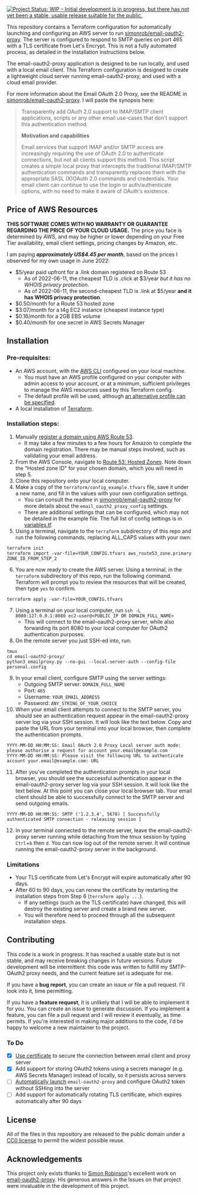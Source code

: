 [![Project Status: WIP – Initial development is in progress, but there has not yet been a stable, usable release suitable for the public.](https://www.repostatus.org/badges/latest/wip.svg)](https://www.repostatus.org/#wip)

This repository contains a Terraform configuration for automatically launching and configuring an AWS server to run [simonrob/email-oauth2-proxy](https://github.com/simonrob/email-oauth2-proxy). The server is configured to respond to SMTP queries on port 465 with a TLS certificate from Let's Encrypt. This is not a fully automated process, as detailed in the installation instructions below.

The email-oauth2-proxy application is designed to be run locally, and used with a local email client. This Terraform configuration is designed to create a lightweight cloud server running email-oauth2-proxy, and used with a cloud email provider.

For more information about the Email OAuth 2.0 Proxy, see the README in [simonrob/email-oauth2-proxy](https://github.com/simonrob/email-oauth2-proxy#readme). I will paste the synopsis here:

> Transparently add OAuth 2.0 support to IMAP/SMTP client applications, scripts or any other email use-cases that don't support this authentication method.
> 
> **Motivation and capabilities**
> 
> Email services that support IMAP and/or SMTP access are increasingly requiring the use of OAuth 2.0 to authenticate connections, but not all clients support this method. This script creates a simple local proxy that intercepts the traditional IMAP/SMTP authentication commands and transparently replaces them with the appropriate SASL (X)OAuth 2.0 commands and credentials. Your email client can continue to use the login or auth/authenticate options, with no need to make it aware of OAuth's existence.

## Price of AWS Resources

**THIS SOFTWARE COMES WITH NO WARRANTY OR GUARANTEE REGARDING THE PRICE OF YOUR CLOUD USAGE.** The price you face is determined by AWS, and may be higher or lower depending on your Free Tier availability, email client settings, pricing changes by Amazon, etc.

I am paying ***approximately US$4.45 per month***, based on the prices I observed for my own usage in June 2022:
* $5/year paid upfront for a .link domain registered on Route 53
   * As of 2022-06-11, the cheapest TLD is .click at $3/year *but it has no WHOIS privacy protection*.
   * As of 2022-06-11, the second-cheapest TLD is .link at $5/year **and it has WHOIS privacy protection**.
* $0.50/month for a Route 53 hosted zone
* $3.07/month for a t4g EC2 instance (cheapest instance type)
* $0.16/month for a 2GB EBS volume
* $0.40/month for one secret in AWS Secrets Manager

## Installation

### Pre-requisites:

* An AWS account, with the [AWS CLI](https://aws.amazon.com/cli/) configured on your local machine.
   * You must have an AWS profile configured on your computer with admin access to your account, or at a minimum, sufficient privileges to manage the AWS resources used by this Terraform config.
   * The default profile will be used, although [an alternative profile can be specified](https://github.com/michaelstepner/email-oauth2-proxy-aws/blob/6c31fef7bbc091b1f756ce969fb60bb951786e29/terraform/variables.tf#L5).
* A local installation of [Terraform](https://www.terraform.io/downloads).

### Installation steps:
1. Manually [register a domain using AWS Route 53](https://us-east-1.console.aws.amazon.com/route53/home#DomainRegistration).
   * It may take a few minutes to a few hours for Amazon to complete the domain registration. There may be manual steps involved, such as validating your email address.
2. From the AWS Console, navigate to [Route 53: Hosted Zones](https://us-east-1.console.aws.amazon.com/route53/v2/hostedzones#). Note down the "Hosted zone ID" for your chosen domain, which you will need in step 5.
3. Clone this repository onto your local computer.
4. Make a copy of the `terraform/config_example.tfvars` file, save it under a new name, and fill in the values with your own configuration settings.
   * You can consult the readme in [simonrob/email-oauth2-proxy](https://github.com/simonrob/email-oauth2-proxy#readme) for more details about the `email_oauth2_proxy_config` settings.
   * There are additional settings that can be configured, which may not be detailed in the example file. The full list of config settings is in [variables.tf](https://github.com/michaelstepner/email-oauth2-proxy-aws/blob/main/terraform/variables.tf).
5. Using a terminal, navigate to the `terraform` subdirectory of this repo and run the following commands, replacing ALL_CAPS values with your own:
```
terraform init
terraform import -var-file=YOUR_CONFIG.tfvars aws_route53_zone.primary ZONE_ID_FROM_STEP_2
```
6. You are now ready to create the AWS server. Using a terminal, in the `terraform` subdirectory of this repo, run the following command. Terraform will prompt you to review the resources that will be created, then type `yes` to confirm.
```
terraform apply -var-file=YOUR_CONFIG.tfvars
```
7. Using a terminal on your local computer, run `ssh -L 8080:127.0.0.1:8080 ec2-user@<PUBLIC_IP OR DOMAIN_FULL_NAME>`
   * This will connect to the email-oauth2-proxy server, while also forwarding its port 8080 to your local computer for OAuth2 authentication purposes.
8. On the remote server you just SSH-ed into, run:
```
tmux
cd email-oauth2-proxy/
python3 emailproxy.py --no-gui --local-server-auth --config-file personal.config
```
9. In your email client, configure SMTP using the server settings:
   * Outgoing SMTP server: `DOMAIN_FULL_NAME`
   * Port: `465`
   * Username: `YOUR_EMAIL_ADDRESS`
   * Password: `ANY_STRING_OF_YOUR_CHOICE`
10. When your email client attempts to connect to the SMTP server, you should see an authentication request appear in the email-oauth2-proxy server log via your SSH session. It will look like the text below. Copy and paste the URL from your terminal into your local browser, then complete the authentication prompts.
```
YYYY-MM-DD HH:MM:SS: Email OAuth 2.0 Proxy Local server auth mode: please authorise a request for account your.email@example.com
YYYY-MM-DD HH:MM:SS: Please visit the following URL to authenticate account your.email@example.com: URL
```
11. After you've completed the authentication prompts in your local browser, you should see the successful authentication appear in the email-oauth2-proxy server log via your SSH session. It will look like the text below. At this point you can close your local browser tab. Your email client should be able to successfully connect to the SMTP server and send outgoing emails. 
```
YYYY-MM-DD HH:MM:SS: SMTP ('1.2.3.4', 5678) [ Successfully authenticated SMTP connection - releasing session ]
```
12. In your terminal connected to the remote server, leave the email-oauth2-proxy server running while detaching from the tmux session by typing `Ctrl`+`b` then `d`. You can now log out of the remote server. It will continue running the email-oauth2-proxy server in the background.

### Limitations

* Your TLS certificate from Let's Encrypt will expire automatically after 90 days.
* After 60 to 90 days, you can renew the certificate by restarting the installation steps from Step 6 (`terraform apply ...`).
   * If any settings (such as the TLS certificate) have changed, this will destroy the existing server and create a brand new server.
   * You will therefore need to proceed through all the subsequent installation steps.

## Contributing

This code is a work in progress. It has reached a usable state but is not stable, and may receive breaking changes in future versions. Future development will be intermittent: this code was written to fulfill my SMTP-OAuth2 proxy needs, and the current feature set is adequate for me.

If you have a **bug report**, you can create an issue or file a pull request. I'll look into it, time permitting.

If you have a **feature request**, it is unlikely that I will be able to implement it for you. You can create an issue to generate discussion. If you implement a feature, you can file a pull request and I will review it eventually, as time permits. If you're interested in making major additions to the code, I'd be happy to welcome a new maintainer to the project.

### To Do

- [x] [Use certificate](https://github.com/simonrob/email-oauth2-proxy/blob/b26c7b4d25f431e2a1ea12a30667cb9746401211/emailproxy.config#L28) to secure the connection between email client and proxy server
- [x] Add support for storing OAuth2 tokens using a secrets manager (e.g. AWS Secrets Manager) instead of locally, so it persists across servers
- [ ] [Automatically launch](https://github.com/simonrob/email-oauth2-proxy/issues/2#issuecomment-839713677) `email-oauth2-proxy` and configure OAuth2 token without SSHing into the server
- [ ] Add support for automatically rotating TLS certificate, which expires automatically after 90 days

## License

All of the files in this repository are released to the public domain under a [CC0 license](https://creativecommons.org/publicdomain/zero/1.0/) to permit the widest possible reuse.

## Acknowledgements

This project only exists thanks to [Simon Robinson](https://github.com/simonrob)'s excellent work on [email-oauth2-proxy](https://github.com/simonrob/email-oauth2-proxy). His generous answers in the Issues on that project were invaluable in the development of this project.
